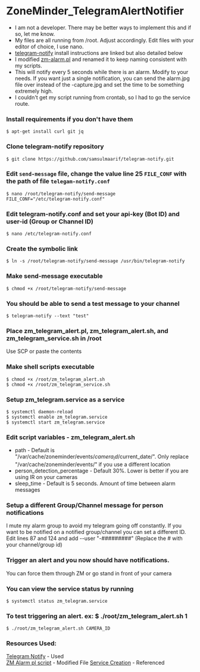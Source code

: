 # ZoneMinder_TelegramAlertNotifier

- I am not a developer. There may be better ways to implement this and if so, let me know.
- My files are all running from /root. Adjust accordingly. Edit files with your editor of choice, I use nano.
- [telegram-notify](https://github.com/samsulmaarif/telegram-notify) install instructions are linked but also detailed below
- I modified [zm-alarm.pl](https://github.com/ZoneMinder/zoneminder/blob/master/utils/zm-alarm.pl) and renamed it to keep naming consistent with my scripts.
- This will notify every 5 seconds while there is an alarm. Modify to your needs. If you want just a single notification, you can send the alarm.jpg file over instead of the -capture.jpg and set the time to be something extremely high.
- I couldn't get my script running from crontab, so I had to go the service route.

### Install requirements if you don't have them
```
$ apt-get install curl git jq
```

### Clone telegram-notify repository
```
$ git clone https://github.com/samsulmaarif/telegram-notify.git
```

### Edit `send-message` file, change the value line 25 `FILE_CONF` with the path of file `telegam-notify.conf`
```
$ nano /root/telegram-notify/send-message
FILE_CONF="/etc/telegram-notify.conf"
```

### Edit telegram-notify.conf and set your api-key (Bot ID) and user-id (Group or Channel ID)
```
$ nano /etc/telegram-notify.conf
```

### Create the symbolic link
```
$ ln -s /root/telegram-notify/send-message /usr/bin/telegram-notify
```

### Make send-message executable
```
$ chmod +x /root/telegram-notify/send-message
```

### You should be able to send a test message to your channel
```
$ telegram-notify --text "test"
```

### Place zm_telegram_alert.pl, zm_telegram_alert.sh, and zm_telegram_service.sh in /root
Use SCP or paste the contents

### Make shell scripts executable
```
$ chmod +x /root/zm_telegram_alert.sh
$ chmod +x /root/zm_telegram_service.sh
```

### Setup zm_telegram.service as a service
```
$ systemctl daemon-reload
$ systemctl enable zm_telegram.service
$ systemctl start zm_telegram.service
```

### Edit script variables - zm_telegram_alert.sh
- path - Default is "/var/cache/zoneminder/events/$camera_id/$current_date/". Only replace "/var/cache/zoneminder/events/" if you use a different location
- person_detection_percentage - Default 30%. Lower is better if you are using IR on your cameras
- sleep_time - Default is 5 seconds. Amount of time between alarm messages

### Setup a different Group/Channel message for person notifications
I mute my alarm group to avoid my telegram going off constantly. If you want to be notified on a notified group/channel you can set a different ID.
Edit lines 87 and 124 and add --user "-#########" (Replace the # with your channel/group id)

### Trigger an alert and you now should have notifications. 
You can force them through ZM or go stand in front of your camera

### You can view the service status by running
```
$ systemctl status zm_telegram.service
```

### To test triggering an alert. ex: $ ./root/zm_telegram_alert.sh 1
```
$ ./root/zm_telegram_alert.sh CAMERA_ID
```

### Resources Used:
[Telegram Notify](https://github.com/samsulmaarif/telegram-notify) - Used  
[ZM Alarm pl script](https://github.com/ZoneMinder/zoneminder/blob/master/utils/zm-alarm.pl) - Modified File 
[Service Creation](https://www.internauta37.altervista.org/en/zmauto-bash-script-totally-automate-zoneminder) - Referenced
